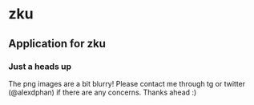 # zku

## Application for zku

### Just a heads up
The png images are a bit blurry! 
Please contact me through tg or twitter (@alexdphan) if there are any concerns. Thanks ahead :)
